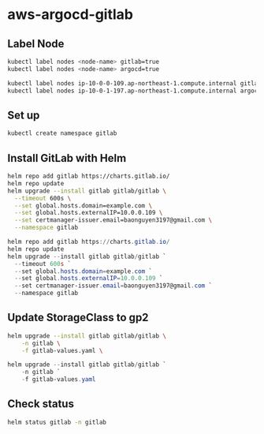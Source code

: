 # aws-argocd-gitlab
## Label Node
```bash
kubectl label nodes <node-name> gitlab=true
kubectl label nodes <node-name> argocd=true

kubectl label nodes ip-10-0-0-109.ap-northeast-1.compute.internal gitlab-node=true
kubectl label nodes ip-10-0-1-197.ap-northeast-1.compute.internal argocd-node=true
```
## Set up
```bash
kubectl create namespace gitlab
```

## Install GitLab with Helm
```bash
helm repo add gitlab https://charts.gitlab.io/
helm repo update
helm upgrade --install gitlab gitlab/gitlab \
  --timeout 600s \
  --set global.hosts.domain=example.com \
  --set global.hosts.externalIP=10.0.0.109 \
  --set certmanager-issuer.email=baonguyen3197@gmail.com \
  --namespace gitlab
```
```powershell
helm repo add gitlab https://charts.gitlab.io/
helm repo update
helm upgrade --install gitlab gitlab/gitlab `
  --timeout 600s `
  --set global.hosts.domain=example.com `
  --set global.hosts.externalIP=10.0.0.109 `
  --set certmanager-issuer.email=baonguyen3197@gmail.com `
  --namespace gitlab
```

## Update StorageClass to gp2
```bash
helm upgrade --install gitlab gitlab/gitlab \
    -n gitlab \
    -f gitlab-values.yaml \
```

```powershell
helm upgrade --install gitlab gitlab/gitlab `
    -n gitlab `
    -f gitlab-values.yaml
```

## Check status
```bash
helm status gitlab -n gitlab
```